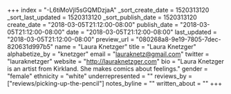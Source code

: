 +++
index = "-L6tiMoVjl5sGQMDzjaA"
_sort_create_date = 1520313120
_sort_last_updated = 1520313120
_sort_publish_date = 1520313120
create_date = "2018-03-05T21:12:00-08:00"
publish_date = "2018-03-05T21:12:00-08:00"
date = "2018-03-05T21:12:00-08:00"
last_updated = "2018-03-05T21:12:00-08:00"
preview_url = "080268a8-9e19-7805-7dec-820631d997b5"
name = "Laura Knetzger"
title = "Laura Knetzger"
alphabetize_by = "knetzger"
email = "lauraknetz@gmail.com"
twitter = "lauraknetzger"
website = "http://lauraknetzger.com"
bio = "Laura Knetzger is an artist from Kirkland. She makes comics about feelings."
gender = "female"
ethnicity = "white"
underrepresented = ""
reviews_by = ["reviews/picking-up-the-pencil"]
notes_byline = ""
written_about = ""
+++

